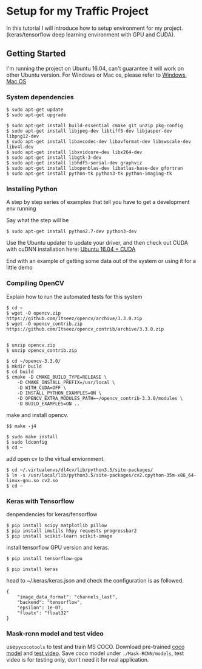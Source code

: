 # Setup for my Traffic Project

In this tutorial I will introduce how to setup environment for my project. (keras/tensorflow deep learning environment with GPU and CUDA).
 
## Getting Started

I'm running the project on Ubuntu 16.04, can't guarantee it will work on other Ubuntu version. For Windows or Mac os, please refer to [Windows](https://research.wmz.ninja/articles/2017/01/configuring-gpu-accelerated-keras-in-windows-10.html), [Mac OS](https://www.pyimagesearch.com/2017/09/29/macos-for-deep-learning-with-python-tensorflow-and-keras/) 
### System dependencies


```
$ sudo apt-get update
$ sudo apt-get upgrade

$ sudo apt-get install build-essential cmake git unzip pkg-config
$ sudo apt-get install libjpeg-dev libtiff5-dev libjasper-dev libpng12-dev
$ sudo apt-get install libavcodec-dev libavformat-dev libswscale-dev libv4l-dev
$ sudo apt-get install libxvidcore-dev libx264-dev
$ sudo apt-get install libgtk-3-dev
$ sudo apt-get install libhdf5-serial-dev graphviz
$ sudo apt-get install libopenblas-dev libatlas-base-dev gfortran
$ sudo apt-get install python-tk python3-tk python-imaging-tk
```

### Installing Python

A step by step series of examples that tell you have to get a development env running

Say what the step will be

```
$ sudo apt-get install python2.7-dev python3-dev
```
Use the Ubuntu updater to update your driver, and then check out CUDA with cuDNN installation here: [Ubuntu 16.04 + CUDA](https://www.pyimagesearch.com/2017/09/27/setting-up-ubuntu-16-04-cuda-gpu-for-deep-learning-with-python/)

End with an example of getting some data out of the system or using it for a little demo

### Compiling OpenCV

Explain how to run the automated tests for this system
```
$ cd ~
$ wget -O opencv.zip https://github.com/Itseez/opencv/archive/3.3.0.zip
$ wget -O opencv_contrib.zip https://github.com/Itseez/opencv_contrib/archive/3.3.0.zip


$ unzip opencv.zip
$ unzip opencv_contrib.zip
```


```
$ cd ~/opencv-3.3.0/
$ mkdir build
$ cd build
$ cmake -D CMAKE_BUILD_TYPE=RELEASE \
    -D CMAKE_INSTALL_PREFIX=/usr/local \
    -D WITH_CUDA=OFF \
    -D INSTALL_PYTHON_EXAMPLES=ON \
    -D OPENCV_EXTRA_MODULES_PATH=~/opencv_contrib-3.3.0/modules \
    -D BUILD_EXAMPLES=ON ..
```
make and install opencv.
```	
$$ make -j4

$ sudo make install
$ sudo ldconfig
$ cd ~
```
add open cv to the virtual enviornment.
```
$ cd ~/.virtualenvs/dl4cv/lib/python3.5/site-packages/
$ ln -s /usr/local/lib/python3.5/site-packages/cv2.cpython-35m-x86_64-linux-gnu.so cv2.so
$ cd ~
```


### Keras with Tensorflow
denpendencies for keras/fensorflow
```
$ pip install scipy matplotlib pillow
$ pip install imutils h5py requests progressbar2
$ pip install scikit-learn scikit-image
```
install tensorflow GPU version and keras.
```
$ pip install tensorflow-gpu

$ pip install keras
```
head to ~/.keras/keras.json and check the configuration is as followed.
```
{
    "image_data_format": "channels_last",
    "backend": "tensorflow",
    "epsilon": 1e-07,
    "floatx": "float32"
}
```
### Mask-rcnn model and test video

use```pycocotools``` to test and train MS COCO.
Download pre-trained [coco model](https://github.com/matterport/Mask_RCNN/releases) and [test video]().
Save coco model under ```./Mask-RCNN/models```, test video is for testing only, don't need it for real application.


